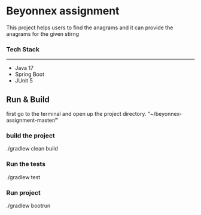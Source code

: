# Beyonnex assignment

This project helps users to find the anagrams and it can provide the anagrams for the given stirng


### Tech Stack

---
- Java 17
- Spring Boot
- JUnit 5

## Run & Build

first go to the terminal and open up the project directory. "~/beyonnex-assignment-master/"

### build the project

./gradlew clean build

### Run the tests

./gradlew test

### Run project

./gradlew bootrun